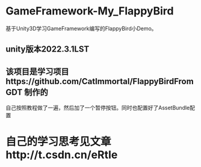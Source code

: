 # GameFramework-My_FlappyBird
基于Unity3D学习GameFramework编写的FlappyBird小Demo。

## unity版本2022.3.1LST

该项目是学习项目https://github.com/CatImmortal/FlappyBirdFromGDT 制作的
-
自己按照教程做了一遍，然后加了一个暂停按钮。同时也配置好了AssetBundle配置

# 自己的学习思考见文章http://t.csdn.cn/eRtIe
